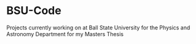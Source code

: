 # BSU-Code
Projects currently working on at Ball State University for the Physics and Astronomy Department for my Masters Thesis
